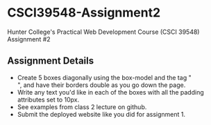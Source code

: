# CSCI39548-Assignment2
Hunter College's Practical Web Development Course (CSCI 39548) Assignment #2

## Assignment Details
- Create 5 boxes diagonally using the box-model and the tag "<div>", and have their borders double as you go down the page.
- Write any text you'd like in each of the boxes with all the padding attributes set to 10px.
- See examples from class 2 lecture on github.
- Submit the deployed website like you did for assignment 1.
